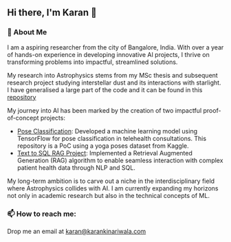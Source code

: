 ## Hi there, I'm Karan 👋

### 🔭 About Me
I am a aspiring researcher from the city of Bangalore, India. With over a year of hands-on experience in developing innovative AI projects, I thrive on transforming problems into impactful, streamlined solutions. 

My research into Astrophysics stems from my MSc thesis and subsequent research project studying interstellar dust and its interactions with starlight. I have generalised a large part of the code and it can be found in this [repository](https://github.com/kkin1995/dust-modelling.git)

My journey into AI has been marked by the creation of two impactful proof-of-concept projects:

- [Pose Classification](https://github.com/kkin1995/pose-classification.git): Developed a machine learning model using TensorFlow for pose classification in telehealth consultations. This repository is a PoC using a yoga poses dataset from Kaggle.
- [Text to SQL RAG Project](https://github.com/kkin1995/ehr-text-to-sql-rag.git): Implemented a Retrieval Augmented Generation (RAG) algorithm to enable seamless interaction with complex patient health data through NLP and SQL.

My long-term ambition is to carve out a niche in the interdisciplinary field where Astrophysics collides with AI. I am currently expanding my horizons not only in academic research but also in the technical concepts of ML.

### 📫 How to reach me:
Drop me an email at [karan@karankinariwala.com](mailto:karan@karankinariwala.com)

<!--
**kkin1995/kkin1995** is a ✨ _special_ ✨ repository because its `README.md` (this file) appears on your GitHub profile.

Here are some ideas to get you started:

- 🔭 I’m currently working on ...
- 🌱 I’m currently learning ...
- 👯 I’m looking to collaborate on ...
- 🤔 I’m looking for help with ...
- 💬 Ask me about ...
- 📫 How to reach me: ...
- 😄 Pronouns: ...
- ⚡ Fun fact: ...
-->
